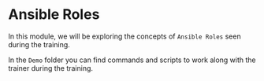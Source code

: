 # Ansible Roles

In this module, we will be exploring the concepts of `Ansible Roles` seen during the training.

In the `Demo` folder you can find commands and scripts to work along with the trainer during the training.
